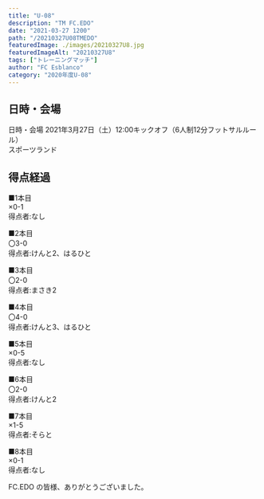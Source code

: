 ```yaml
---
title: "U-08"
description: "TM FC.EDO"
date: "2021-03-27 1200"
path: "/20210327U08TMEDO"
featuredImage: ./images/20210327U8.jpg
featuredImageAlt: "20210327U8"
tags: ["トレーニングマッチ"]
author: "FC Esblanco"
category: "2020年度U-08"
---
```


## 日時・会場

日時・会場
2021年3月27日（土）12:00キックオフ（6人制12分フットサルルール）<br>
スポーツランド

## 得点経過

■1本目<br>
×0-1<br>
得点者:なし

■2本目<br>
〇3-0<br>
得点者:けんと2、はるひと

■3本目<br>
〇2-0<br>
得点者:まさき2

■4本目<br>
〇4-0<br>
得点者:けんと3、はるひと

■5本目<br>
×0-5<br>
得点者:なし

■6本目<br>
〇2-0<br>
得点者:けんと2

■7本目<br>
×1-5<br>
得点者:そらと

■8本目<br>
×0-1<br>
得点者:なし


FC.EDO の皆様、ありがとうございました。

